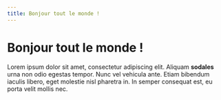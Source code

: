 ```yaml
---
title: Bonjour tout le monde !
---
```

# Bonjour tout le monde !

Lorem ipsum dolor sit amet, consectetur adipiscing elit. Aliquam __sodales__ urna non odio egestas tempor. Nunc vel vehicula ante. Etiam bibendum iaculis libero, eget molestie nisl pharetra in. In semper consequat est, eu porta velit mollis nec.